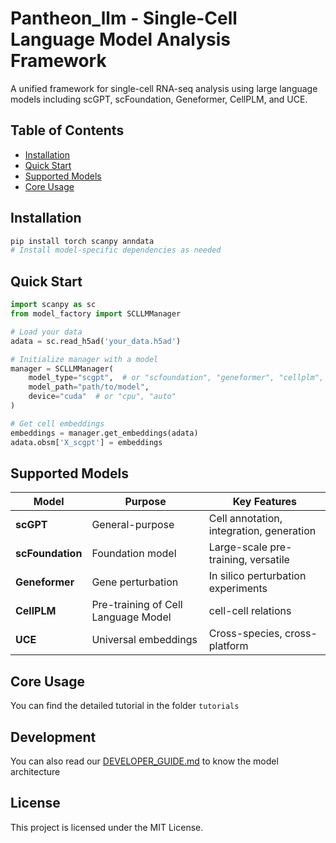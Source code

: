# Pantheon_llm - Single-Cell Language Model Analysis Framework

A unified framework for single-cell RNA-seq analysis using large language models including scGPT, scFoundation, Geneformer, CellPLM, and UCE.

## Table of Contents

- [Installation](#installation)
- [Quick Start](#quick-start)
- [Supported Models](#supported-models)
- [Core Usage](#core-usage)

## Installation

```bash
pip install torch scanpy anndata
# Install model-specific dependencies as needed
```

## Quick Start

```python
import scanpy as sc
from model_factory import SCLLMManager

# Load your data
adata = sc.read_h5ad('your_data.h5ad')

# Initialize manager with a model
manager = SCLLMManager(
    model_type="scgpt",  # or "scfoundation", "geneformer", "cellplm", "uce"
    model_path="path/to/model",
    device="cuda"  # or "cpu", "auto"
)

# Get cell embeddings
embeddings = manager.get_embeddings(adata)
adata.obsm['X_scgpt'] = embeddings

```

## Supported Models

| Model | Purpose | Key Features |
|-------|---------|-------------|
| **scGPT** | General-purpose | Cell annotation, integration, generation |
| **scFoundation** | Foundation model | Large-scale pre-training, versatile |
| **Geneformer** | Gene perturbation | In silico perturbation experiments |
| **CellPLM** | Pre-training of Cell Language Model | cell-cell relations |
| **UCE** | Universal embeddings | Cross-species, cross-platform |

## Core Usage

You can find the detailed tutorial in the folder `tutorials`

## Development

You can also read our [DEVELOPER_GUIDE.md](DEVELOPER_GUIDE.md) to know the model architecture

## License

This project is licensed under the MIT License.
